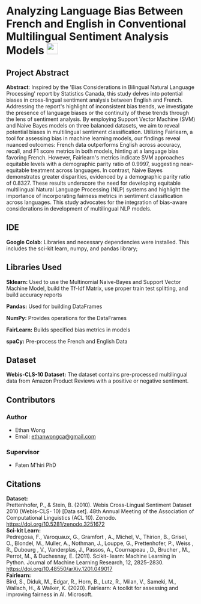 # Analyzing Language Bias Between French and English in Conventional Multilingual Sentiment Analysis Models <img height=30 width=30 src="https://github.com/ethanwongca/COMP396/assets/87055387/8ab34a73-38e2-4cee-aecd-4a66c02d19b7">
 

## Project Abstract
**Abstract**: Inspired by the 'Bias Considerations in Bilingual Natural Language Processing' report by Statistics Canada, this study delves into potential biases in cross-lingual sentiment analysis between English and French. Addressing the report's highlight of inconsistent bias trends, we investigate the presence of language biases or the continuity of these trends through the lens of sentiment analysis. By employing Support Vector Machine (SVM) and Naive Bayes models on three balanced datasets, we aim to reveal potential biases in multilingual sentiment classification. Utilizing Fairlearn, a tool for assessing bias in machine learning models, our findings reveal nuanced outcomes: French data outperforms English across accuracy, recall, and F1 score metrics in both models, hinting at a language bias favoring French. However, Fairlearn's metrics indicate SVM approaches equitable levels with a demographic parity ratio of 0.9997, suggesting near-equitable treatment across languages. In contrast, Naive Bayes demonstrates greater disparities, evidenced by a demographic parity ratio of 0.8327. These results underscore the need for developing equitable multilingual Natural Language Processing (NLP) systems and highlight the importance of incorporating fairness metrics in sentiment classification across languages. This study advocates for the integration of bias-aware considerations in development of multilingual NLP models. <br/>

## IDE 
**Google Colab**: Libraries and necessary dependencies were installed. This includes the sci-kit learn, numpy, and pandas library; 

## Libraries Used
**Sklearn:** Used to use the Multinomial Naive-Bayes and Support Vector Machine Model, build the Tf-Idf Matrix, use proper train test splitting, and build accuracy reports <br/>

**Pandas:** Used for building DataFrames <br/>

**NumPy:** Provides operations for the DataFrames <br/>

**FairLearn:** Builds specified bias metrics in models <br/>

**spaCy:** Pre-process the French and English Data

## Dataset 
**Webis-CLS-10 Dataset:** The dataset contains pre-processed multilingual data from Amazon Product Reviews with a positive or negative sentiment. 

## Contributors 
### Author
* Ethan Wong
* Email: ethanwongca@gmail.com
### Supervisor 
* Faten M'hiri PhD

## Citations 
**Dataset:** <br/>
Prettenhofer, P., & Stein, B. (2010). Webis Cross-Lingual Sentiment Dataset 2010 (Webis-CLS-
10) [Data set]. 48th Annual Meeting of the Association of Computational Linguistics (ACL 10).
Zenodo. https://doi.org/10.5281/zenodo.3251672 <br/>
**Sci-kit Learn:** <br/>
 Pedregosa, F., Varoquaux, G., Gramfort , A., Michel, V., Thirion, B., Grisel, O., Blondel, M.,
Muller, A., Nothman, J., Louppe, G., Prettenhofer, P., Weiss , R., Dubourg , V., Vanderplas,
J., Passos, A., Cournapeau , D., Brucher , M., Perrot, M., & Duchesnay, E. (2011). Scikit-
learn: Machine Learning in Python. Journal of Machine Learning Research, 12, 2825–2830.
https://doi.org/10.48550/arXiv.1201.049017 <br/>
**Fairlearn:** <br/>
Bird, S., Diduk, M., Edgar, R., Horn, B., Lutz, R., Milan, V., Sameki, M., Wallach, H., &
Walker, K. (2020). Fairlearn: A toolkit for assessing and improving fairness in AI. Microsoft.



